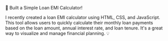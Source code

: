 🚀 Built a Simple Loan EMI Calculator!

I recently created a loan EMI calculator using HTML, CSS, and JavaScript. 
This tool allows users to quickly calculate their monthly loan payments based
on the loan amount, annual interest rate, and loan tenure. It's a great way to
visualize and manage financial planning. 💡
